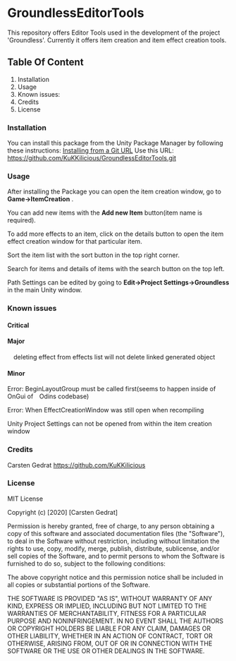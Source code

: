 # GroundlessEditorTools
This repository offers Editor Tools used in the development of the project 'Groundless'. Currently it offers item creation and item effect creation tools.

## Table Of Content
1. Installation
2. Usage
3. Known issues:
4. Credits
5. License


### Installation
You can install this package from the Unity Package Manager by following these instructions: [Installing from a Git URL](https://docs.unity3d.com/Manual/upm-ui-giturl.html)
Use this URL: https://github.com/KuKKilicious/GroundlessEditorTools.git

### Usage 
After installing the Package you can open the item creation window, go to **Game->ItemCreation** .

You can add new items with the **Add new Item** button(item name is required).

To add more effects to an item, click on the details button to open the item effect creation window for that particular item.

Sort the item list with the sort button in the top right corner. 

Search for items and details of items with the search button on the top left. 

Path Settings can be edited by going to **Edit->Project Settings->Groundless** in the main Unity window. 


### Known issues 

#### Critical

#### Major

 deleting effect from effects list will not delete linked generated object

#### Minor

Error: BeginLayoutGroup must be called first(seems to happen inside of OnGui of Odins codebase)

Error: When EffectCreationWindow was still open when recompiling

Unity Project Settings can not be opened from within the item creation window

### Credits

Carsten Gedrat https://github.com/KuKKilicious

### License 

MIT License

Copyright (c) [2020] [Carsten Gedrat]

Permission is hereby granted, free of charge, to any person obtaining a copy
of this software and associated documentation files (the "Software"), to deal
in the Software without restriction, including without limitation the rights
to use, copy, modify, merge, publish, distribute, sublicense, and/or sell
copies of the Software, and to permit persons to whom the Software is
furnished to do so, subject to the following conditions:

The above copyright notice and this permission notice shall be included in all
copies or substantial portions of the Software.

THE SOFTWARE IS PROVIDED "AS IS", WITHOUT WARRANTY OF ANY KIND, EXPRESS OR
IMPLIED, INCLUDING BUT NOT LIMITED TO THE WARRANTIES OF MERCHANTABILITY,
FITNESS FOR A PARTICULAR PURPOSE AND NONINFRINGEMENT. IN NO EVENT SHALL THE
AUTHORS OR COPYRIGHT HOLDERS BE LIABLE FOR ANY CLAIM, DAMAGES OR OTHER
LIABILITY, WHETHER IN AN ACTION OF CONTRACT, TORT OR OTHERWISE, ARISING FROM,
OUT OF OR IN CONNECTION WITH THE SOFTWARE OR THE USE OR OTHER DEALINGS IN THE
SOFTWARE.